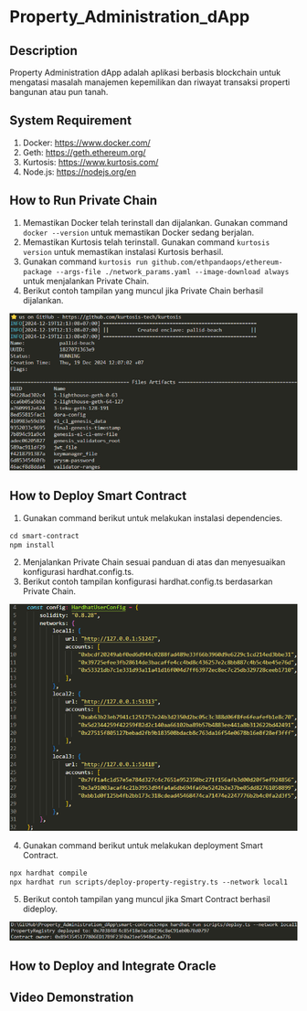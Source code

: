 # Property_Administration_dApp

## Description
Property Administration dApp adalah aplikasi berbasis blockchain untuk mengatasi masalah  manajemen kepemilikan dan riwayat transaksi properti bangunan atau pun tanah.

## System Requirement
1. Docker: https://www.docker.com/
2. Geth: https://geth.ethereum.org/
3. Kurtosis: https://www.kurtosis.com/
4. Node.js: https://nodejs.org/en

## How to Run Private Chain
1. Memastikan Docker telah terinstall dan dijalankan. Gunakan command `docker --version` untuk memastikan Docker sedang berjalan.
2. Memastikan Kurtosis telah terinstall. Gunakan command `kurtosis version` untuk memastikan instalasi Kurtosis berhasil.
3. Gunakan command `kurtosis run github.com/ethpandaops/ethereum-package --args-file ./network_params.yaml --image-download always` untuk menjalankan Private Chain.
4. Berikut contoh tampilan yang muncul jika Private Chain berhasil dijalankan.

![run private chain](images/run-private-chain.png)

## How to Deploy Smart Contract
1. Gunakan command berikut untuk melakukan instalasi dependencies.
```
cd smart-contract
npm install
```
2. Menjalankan Private Chain sesuai panduan di atas dan menyesuaikan konfigurasi hardhat.config.ts.
3. Berikut contoh tampilan konfigurasi hardhat.config.ts berdasarkan Private Chain.

![hardhat configuration](images/hardhat-configuration.png)

4. Gunakan command berikut untuk melakukan deployment Smart Contract.
```
npx hardhat compile
npx hardhat run scripts/deploy-property-registry.ts --network local1
```
5. Berikut contoh tampilan yang muncul jika Smart Contract berhasil dideploy.

![deploy smart contract](images/deploy-smart-contract.png)

## How to Deploy and Integrate Oracle

## Video Demonstration
